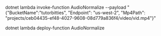dotnet lambda invoke-function AudioNormalize --payload "{\"BucketName\":\"tutorbitties\", \"Endpoint\": \"us-west-2\", \"Mp4Path\": \"projects/ceb04435-ef48-4027-9608-08d779a836f4/video/vid.mp4\"}"

dotnet lambda deploy-function AudioNormalize